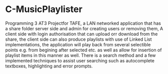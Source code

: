 # C-MusicPlaylister
Programming 3 AT3 Projectfor TAFE, a LAN networked application that has a share folder server side and admin for creating users or removing them, A client side with login authorisation that can upload orr download from the share, the client side can also produce playlists with use of Linked List implementations, the application will play back from several selectible points e.g. from begining after selected etc. as well as allow for insertion of playlist items in this manner as well. There is a search method and a few implemented techniques to assist user searching such as autocomplete textboxes, highlighting and error prompts.
